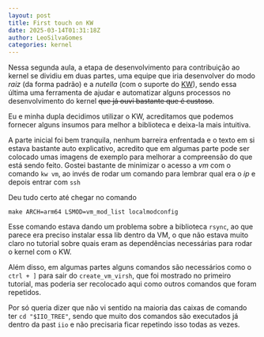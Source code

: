 ```yaml
---
layout: post
title: First touch on KW
date: 2025-03-14T01:31:18Z
author: LeoSilvaGomes
categories: kernel
---
```


Nessa segunda aula, a etapa de desenvolvimento para contribuição ao kernel se dividiu em duas partes, uma equipe que iria desenvolver do modo _raiz_ (da forma padrão) e a _nutella_ (com o suporte do [KW](https://kworkflow.org)), sendo essa última uma ferramenta de ajudar e automatizar alguns processos no desenvolvimento do kernel ~~que já ouvi bastante que é custoso~~.

Eu e minha dupla decidimos utilizar o KW, acreditamos que podemos fornecer alguns insumos para melhor a biblioteca e deixa-la mais intuitiva.

A parte inicial foi bem tranquila, nenhum barreira enfrentada e o texto em si estava bastante auto explicativo, acredito que em algumas parte pode ser colocado umas imagens de exemplo para melhorar a compreensão do que está sendo feito. Gostei bastante de minimizar o acesso a _vm_ com o comando `kw vm`, ao invés de rodar um comando para lembrar qual era o _ip_ e depois entrar com `ssh`

Deu tudo certo até chegar no comando 

```
make ARCH=arm64 LSMOD=vm_mod_list localmodconfig
```

Esse comando estava dando um problema sobre a biblioteca `rsync`, ao que parece era preciso instalar essa lib dentro da VM, o que não estava muito claro no tutorial sobre quais eram as dependências necessárias para rodar o kernel com o KW.

Além disso, em algumas partes alguns comandos são necessários como o `ctrl + ]` para sair do `create_vm_virsh`, que foi mostrado no primeiro tutorial, mas poderia ser recolocado aqui como outros comandos que foram repetidos.

Por só queria dizer que não vi sentido na maioria das caixas de comando ter `cd "$IIO_TREE"`, sendo que muito dos comandos são executados já dentro da past `iio` e não precisaria ficar repetindo isso todas as vezes.
